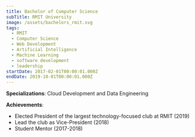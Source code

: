 ```yaml
---
title: Bachelor of Computer Science
subTitle: RMIT University
image: /assets/bachelors_rmit.svg
tags:
  - RMIT
  - Computer Science
  - Web Development
  - Artificial Intelligence
  - Machine Learning
  - software development
  - leadership
startDate: 2017-02-01T00:00:01.000Z
endDate: 2019-10-01T00:00:01.000Z
---
```

**Specializations**: Cloud Development and Data Engineering

**Achievements**: 

* Elected President of the largest technology-focused club at RMIT (2019)
* Lead the club as Vice-President (2018)
* Student Mentor (2017-2018)